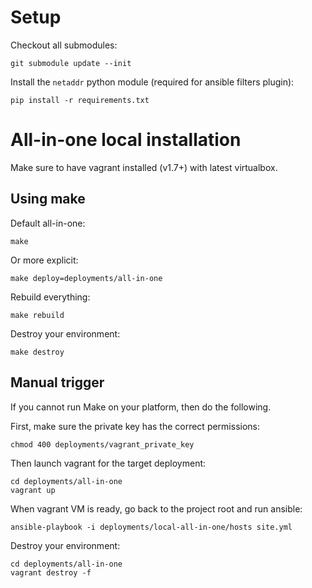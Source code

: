 Setup
======

Checkout all submodules:
```
git submodule update --init
```

Install the `netaddr` python module (required for ansible filters plugin):
```
pip install -r requirements.txt
```

All-in-one local installation
=============================

Make sure to have vagrant installed (v1.7+) with latest virtualbox.


Using make
----------

Default all-in-one:

```
make
```

Or more explicit:

```
make deploy=deployments/all-in-one
```

Rebuild everything:

```
make rebuild
```

Destroy your environment:

```
make destroy
```


Manual trigger
--------------

If you cannot run Make on your platform, then do the following.

First, make sure the private key has the correct permissions:

```
chmod 400 deployments/vagrant_private_key
```

Then launch vagrant for the target deployment:


```
cd deployments/all-in-one
vagrant up
```

When vagrant VM is ready, go back to the project root and run ansible:

```
ansible-playbook -i deployments/local-all-in-one/hosts site.yml
```

Destroy your environment:

```
cd deployments/all-in-one
vagrant destroy -f
```
